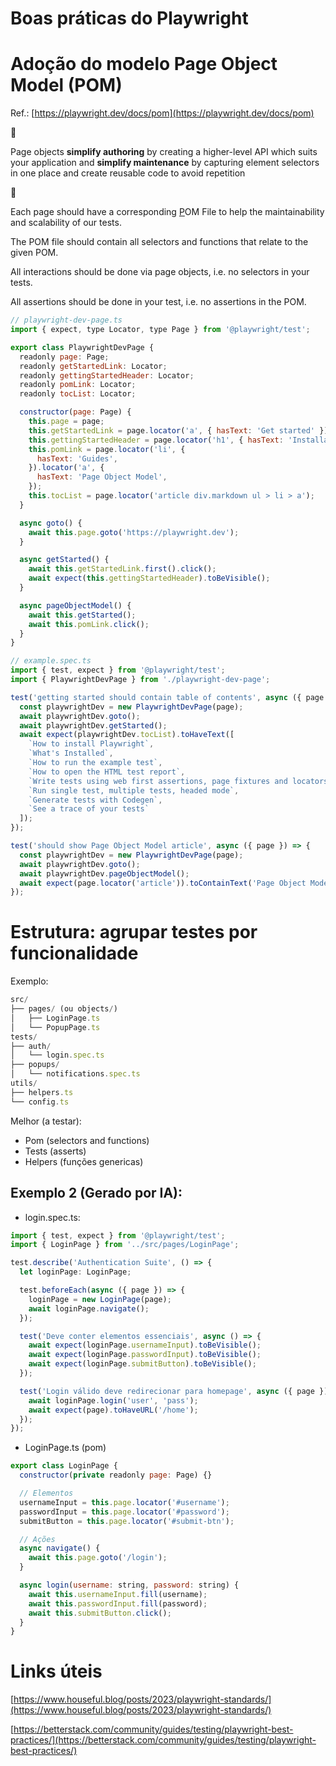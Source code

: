 # Boas práticas do Playwright

# Adoção do modelo Page Object Model (POM)

Ref.: [https://playwright.dev/docs/pom](https://playwright.dev/docs/pom)

<aside>
🎯

Page objects **simplify authoring** by creating a higher-level API which suits your application and **simplify maintenance** by capturing element selectors in one place and create reusable code to avoid repetition

</aside>

<aside>
🎯

Each page should have a corresponding [P](https://playwright.dev/docs/pom)OM File to help the maintainability and scalability of our tests. 

The POM file should contain all selectors and functions that relate to the given POM.

All interactions should be done via page objects, i.e. no selectors in your tests.

All assertions should be done in your test, i.e. no assertions in the POM.

</aside>

```jsx
// playwright-dev-page.ts
import { expect, type Locator, type Page } from '@playwright/test';

export class PlaywrightDevPage {
  readonly page: Page;
  readonly getStartedLink: Locator;
  readonly gettingStartedHeader: Locator;
  readonly pomLink: Locator;
  readonly tocList: Locator;

  constructor(page: Page) {
    this.page = page;
    this.getStartedLink = page.locator('a', { hasText: 'Get started' });
    this.gettingStartedHeader = page.locator('h1', { hasText: 'Installation' });
    this.pomLink = page.locator('li', {
      hasText: 'Guides',
    }).locator('a', {
      hasText: 'Page Object Model',
    });
    this.tocList = page.locator('article div.markdown ul > li > a');
  }

  async goto() {
    await this.page.goto('https://playwright.dev');
  }

  async getStarted() {
    await this.getStartedLink.first().click();
    await expect(this.gettingStartedHeader).toBeVisible();
  }

  async pageObjectModel() {
    await this.getStarted();
    await this.pomLink.click();
  }
}
```

```jsx
// example.spec.ts
import { test, expect } from '@playwright/test';
import { PlaywrightDevPage } from './playwright-dev-page';

test('getting started should contain table of contents', async ({ page }) => {
  const playwrightDev = new PlaywrightDevPage(page);
  await playwrightDev.goto();
  await playwrightDev.getStarted();
  await expect(playwrightDev.tocList).toHaveText([
    `How to install Playwright`,
    `What's Installed`,
    `How to run the example test`,
    `How to open the HTML test report`,
    `Write tests using web first assertions, page fixtures and locators`,
    `Run single test, multiple tests, headed mode`,
    `Generate tests with Codegen`,
    `See a trace of your tests`
  ]);
});

test('should show Page Object Model article', async ({ page }) => {
  const playwrightDev = new PlaywrightDevPage(page);
  await playwrightDev.goto();
  await playwrightDev.pageObjectModel();
  await expect(page.locator('article')).toContainText('Page Object Model is a common pattern');
});
```

# Estrutura: agrupar testes por funcionalidade

Exemplo:

```jsx
src/
├── pages/ (ou objects/)
│   ├── LoginPage.ts
│   └── PopupPage.ts
tests/
├── auth/
│   └── login.spec.ts
├── popups/
│   └── notifications.spec.ts
utils/
├── helpers.ts
└── config.ts
```

Melhor (a testar):

- Pom (selectors and functions)
- Tests (asserts)
- Helpers (funções genericas)

## Exemplo 2 (Gerado por IA):

- login.spec.ts:

```jsx
import { test, expect } from '@playwright/test';
import { LoginPage } from '../src/pages/LoginPage';

test.describe('Authentication Suite', () => {
  let loginPage: LoginPage;

  test.beforeEach(async ({ page }) => {
    loginPage = new LoginPage(page);
    await loginPage.navigate();
  });

  test('Deve conter elementos essenciais', async () => {
    await expect(loginPage.usernameInput).toBeVisible();
    await expect(loginPage.passwordInput).toBeVisible();
    await expect(loginPage.submitButton).toBeVisible();
  });

  test('Login válido deve redirecionar para homepage', async ({ page }) => {
    await loginPage.login('user', 'pass');
    await expect(page).toHaveURL('/home');
  });
});
```

- LoginPage.ts (pom)

```jsx
export class LoginPage {
  constructor(private readonly page: Page) {}

  // Elementos
  usernameInput = this.page.locator('#username');
  passwordInput = this.page.locator('#password');
  submitButton = this.page.locator('#submit-btn');

  // Ações
  async navigate() {
    await this.page.goto('/login');
  }

  async login(username: string, password: string) {
    await this.usernameInput.fill(username);
    await this.passwordInput.fill(password);
    await this.submitButton.click();
  }
}
```

# Links úteis

[https://www.houseful.blog/posts/2023/playwright-standards/](https://www.houseful.blog/posts/2023/playwright-standards/)

[https://betterstack.com/community/guides/testing/playwright-best-practices/](https://betterstack.com/community/guides/testing/playwright-best-practices/)